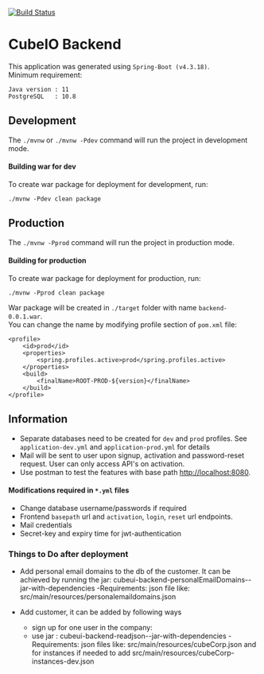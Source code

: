[![Build Status](http://drone.meshdynamics.io/api/badges/cube-io-corp/cubeio/status.svg)](http://drone.meshdynamics.io/cube-io-corp/cubeio)
# CubeIO Backend

This application was generated using `Spring-Boot (v4.3.18)`.  
Minimum requirement:

    Java version : 11
    PostgreSQL   : 10.8

## Development


The `./mvnw` or `./mvnw -Pdev` command will run the project in development mode.

#### Building war for dev

To create war package for deployment for development, run:

    ./mvnw -Pdev clean package


## Production

The `./mvnw -Pprod` command will run the project in production mode.

#### Building for production

To create war package for deployment for production, run:

    ./mvnw -Pprod clean package

War package will be created in `./target` folder with name `backend-0.0.1.war`.  
You can change the name by modifying profile section of `pom.xml` file:

    <profile>
        <id>prod</id>
        <properties>
            <spring.profiles.active>prod</spring.profiles.active>
        </properties>
        <build>
            <finalName>ROOT-PROD-${version}</finalName>
        </build>
    </profile>

## Information

-   Separate databases need to be created for `dev` and `prod` profiles. See `application-dev.yml` and `application-prod.yml` for details
-   Mail will be sent to user upon signup, activation and password-reset request. User can only access API's on activation.
-   Use postman to test the features with base path [http://localhost:8080](http://localhost:8080).

#### Modifications required in `*.yml` files

-   Change database username/passwords if required
-   Frontend `basepath` url and `activation`, `login`, `reset` url endpoints.
-   Mail credentials
-   Secret-key and expiry time for jwt-authentication

### Things to Do after deployment

-   Add personal email domains to the db of the customer. It can be achieved by running the jar:
        cubeui-backend-personalEmailDomains-<version>-jar-with-dependencies 
      -Requirements: json file like: src/main/resources/personalemaildomains.json

-   Add customer, it can be added by following ways
    - sign up for one user in the company:
    - use jar : cubeui-backend-readjson-<version>-jar-with-dependencies
       -Requirements: json files like: src/main/resources/cubeCorp.json and 
                for instances if needed to add src/main/resources/cubeCorp-instances-dev.json

